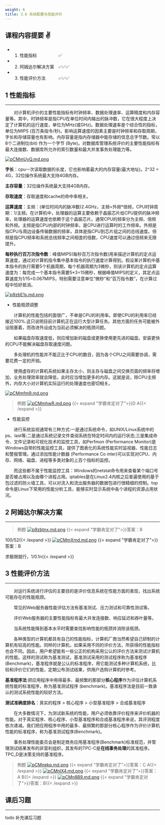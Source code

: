 ```yaml
---
weight: 6
title: 3.6 系统配置与性能评价
---
```



## 课程内容提要 ✌

- 1. 性能指标&emsp;&emsp;&emsp;&emsp;&emsp;✅
- 2. 阿姆达尔解决方案&emsp;✅✅✅
- 3. 性能评价方法&emsp;&emsp;&emsp;✅✅✅

## 1 性能指标

---

&emsp;&emsp;对计算机评价的主要性能指标有时钟频率、数据处理速率、运算精度和内存容量等。其中，时钟频率是指CPU在单位时间内输出的脉冲数，它在很大程度上决定了计算机的运行速度，单位为MHz(或GHz)。数据处理速率是个综合性的指标，单位为MIPS (百万条指令/秒)。影响运算速度的因素主要是时钟频率和存取周期，字长和存储容量也有影响。内存容量是指内存储器中能存储的信息总字节数。常以8个二进制位(bit) 作为一个字节 (Byte)。对数据库管理系统评价的主要性能指标有最大连接数、数据库所允许的索引数量和最大并发事务处理能力等。

[![pCMmUyQ.md.png](https://s1.ax1x.com/2023/06/16/pCMmUyQ.md.png)](https://imgse.com/i/pCMmUyQ)

**字长**：cpu一次读取数据的长度，它也影响着最大的内存容量(最大地址)。2^32 = 4G，32位操作系统最大支持4GB内存。

**主存容量**：32位操作系统最大支持4GB内存。

**存取速度**：存取速度和cache的命中率相关。

**运算速度**：主频：(单位时间内的脉冲数)2.4GHz，主频=外频*倍频，CPU时钟周期：1/主频。在计算机中，处理器的运算主要依赖于晶振芯片给CPU提供的脉冲频率，处理器的运算速度也依赖于这个晶振芯片。通常CPU的频率分为主频、倍频和外频。主频是指CPU内部的时钟频率，是CPU进行运算时的工作频率。外频是指CPU与周边设备传输数据的频率，具体是指CPU到芯片组之间的总线速度。倍频是指CPU频率和系统总线频率之间相差的倍数，CPU速度可以通过倍频来无限提升。

**每秒执行百万次指令数**：峰值MIPS(每秒百万次指令数)用来描述计算机的定点运算速度，通过对计算机指令集中基本指令的执行速度计算得到。假设某计算机中基本指令的执行需要5个机器周期，每个机器周期为3微秒，则该计算机的定点运算速度为：每完成一个基本指令需要5*3=15微秒，根据峰值MIPS的定义，其定点运算速度为1/15=0.067MIPS，特别需要注意单位“微秒”和“百万指令数”，在计算过程中恰好抵消。

[![p9zbE1s.md.png](https://s1.ax1x.com/2023/06/02/p9zbE1s.md.png)](https://imgse.com/i/p9zbE1s)

- 性能瓶颈调整

&emsp;&emsp;计算机的性能包括的面很广，不单是CPU的利用率。即使CPU的利用率已经接近100%.这只说明目前计算机正在运行大型计算任务。其他方面的任务可能被外设阻塞着，而改进外设成为当前必须解决的瓶颈问题。

&emsp;&emsp;如果磁盘存取速度低，则应增加新的磁盘或更换使用更先进的磁盘。安装更快的CPU不能解决磁盘存取速度问题。

&emsp;&emsp;多处理机的性能并不能正比于CPU的数目，因为各个CPU之间需要协调，需要花费一定的开销。

&emsp;&emsp;使用虚存的计算机系统如果主存太小，则主存与磁盘之间交换页面的频率将增加，业务处理效率就会降低，此时应当增加更多的内存。这就是说，除CPU主频外，内存大小对计算机实际运行的处理速度也密切相关。

[![pCMmfm9.md.png](https://s1.ax1x.com/2023/06/16/pCMmfm9.md.png)](https://imgse.com/i/pCMmfm9)

>例题
[![pCMmhwR.md.png](https://s1.ax1x.com/2023/06/16/pCMmhwR.md.png)](https://imgse.com/i/pCMmhwR)
{{< expand "学霸肯定对了">}}D A{{< /expand >}}

- 性能监控

&emsp;&emsp;进行系统监视通常有三种方式:一是通过系统命令，如UNIX/Linux系统中的ps、last等;二是通过系统记录文件查阅系统在特定时间内的运行状态;三是集成命令、文件记录和可视化技术的监控工具，如Perfmon (Performance Monitor)是Windows自带的性能监控工具，提供了图表化的系统性能实时监视器、性能日志和警报管理。通过添加性能计数器 (Performance Co inter)可以实现对CPU、内存、网络、磁盘、进程等多类对象的上百个指标的监控。

&emsp;&emsp;而这些都不属于性能监控工具：Windows的netstat命令用来查看某个端口号是否被占用以及由哪个进程占用。iptables是在Linux2.4内核之后普遍使用的基于包过滤的防火墙工具，可以对流入和流出服务器的数据包进行很精细的控制。top命令是Linux下常用的性能分析工具，能够实时显示系统中各个进程的资源占用状况。

## 2 阿姆达尔解决方案

---

>例题
[![p9zbtnx.md.png](https://s1.ax1x.com/2023/06/02/p9zbtnx.md.png)](https://imgse.com/i/p9zbtnx)
{{< expand "学霸肯定对了">}}答案：B

100/52{{< /expand >}}
[![pCMmXmd.md.png](https://s1.ax1x.com/2023/06/16/pCMmXmd.md.png)](https://imgse.com/i/pCMmXmd)
{{< expand "学霸肯定对了">}}答案：B

求极限就行，1/0.1n{{< /expand >}}

## 3 性能评价方法

---

&emsp;&emsp;对运行系统进行评估的主要目的是评价信息系统在性能方面的表现，找出系统可能存在的性能瓶颈。

&emsp;&emsp;常见的Web服务器性能评估方法有基准测试、压力测试和可靠性测试等。

&emsp;&emsp;评价Web服务器的主要性能指标有最大并发连接数、响应延迟和吞叶量等。

&emsp;&emsp;当系统性能降到基本水平时需要查找影响性能的瓶颈并消除该瓶颈。

&emsp;&emsp;各种类型的计算机都具有自己的性能指标，计算机厂商当然希望自己研制的计算机有较高的性能。同样的计算机，如果采用不同的评价方法，所获得的性能指标也会不同。因此，用户希望能有一些公正的机构采用公认的评价方法来测试计算机的性能。这样的测试称为基准测试，基准测试采用的测试程序称为基准程序(Benchmark)，基准程序就是公认的标准程序，用它能测试多种计算机系统，比较和评价它们的性能，定期公布测试结果，供用户选购计算机时参考。

**基准程序法**:把应用程序中用得最多、最频繁的那部分**核心程序**作为评估计算机系统性能的标准程序，称为基准测试程序 (benchmark)。基准程序法是目前一致承认的测试系统性能的较好方法。

**测试准确度排名**：真实的程序 > 核心程序 > 小型基准程序 > 合成基准程序

&emsp;&emsp;在大多数情况下，为测试新系统的性能，用户必须依靠评价程序来评价机器的性能。对于真实程序、核心程序、小型基准程序和合成基准程序来说，其评测程度依次递减。我们把应用程序中用的最多、最频繁的那部分核心程序作为评价计算机性能的标准程序，称为基准测试程序(Benchmark)。

&emsp;&emsp;事务处理性能委员会是制定商务应用基准程序(Benchmark)标准规范，并管理测试结果发布的非营利组织，其发布的TPC-C是**在线事务处理**的其准程序。TPC_D是决策支持的基准程序。

>例题
[![pCMnekq.md.png](https://s1.ax1x.com/2023/06/16/pCMnekq.md.png)](https://imgse.com/i/pCMnekq)
{{< expand "学霸肯定对了">}}答案：C A{{< /expand >}}
[![pCMnlX4.md.png](https://s1.ax1x.com/2023/06/16/pCMnlX4.md.png)](https://imgse.com/i/pCMnlX4)
{{< expand "学霸肯定对了">}}答案：A B{{< /expand >}}
[![pCMn8B9.md.png](https://s1.ax1x.com/2023/06/16/pCMn8B9.md.png)](https://imgse.com/i/pCMn8B9)
{{< expand "学霸肯定对了">}}答案：B{{< /expand >}}

## 课后习题

---

todo 补充课后习题

